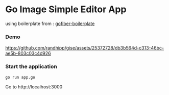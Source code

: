 # Go Image Simple Editor App

using boilerplate from : [gofiber-boilerplate](https://github.com/gofiber/boilerplate.git)

### Demo

https://github.com/randhipp/gise/assets/25372728/db3b564d-c313-46bc-ae5b-803c03c4d926

### Start the application 

```bash
go run app.go
```

Go to http://localhost:3000
